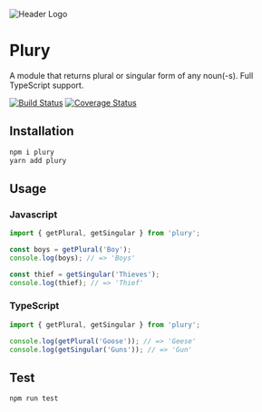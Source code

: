 ![Header Logo](https://res.cloudinary.com/codemecodeyou/image/upload/v1576844510/codemecodeyou/oc8kdeeoknrnj9o4z2wm.png)

# Plury

A module that returns plural or singular form of any noun(-s).
Full TypeScript support.

[![Build Status](https://travis-ci.org/Reutovsky/plury.svg?branch=master)](https://travis-ci.org/Reutovsky/plury)
[![Coverage Status](https://coveralls.io/repos/github/Reutovsky/plury/badge.svg?branch=master)](https://coveralls.io/github/Reutovsky/plury?branch=master)

## Installation

```sh
npm i plury
yarn add plury
```

## Usage

### Javascript

```javascript
import { getPlural, getSingular } from 'plury';

const boys = getPlural('Boy');
console.log(boys); // => 'Boys'

const thief = getSingular('Thieves');
console.log(thief); // => 'Thief'
```

### TypeScript

```typescript
import { getPlural, getSingular } from 'plury';

console.log(getPlural('Goose')); // => 'Geese'
console.log(getSingular('Guns')); // => 'Gun'
```

## Test

```sh
npm run test
```
